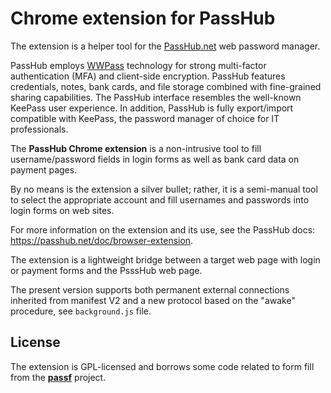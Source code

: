 # Chrome extension for PassHub


The extension is a helper tool for the [PassHub.net](https://passhub.net) web password manager. 

PassHub employs [WWPass](https://www.wwpass.com/) technology for strong multi-factor authentication (MFA) and client-side encryption. PassHub features credentials, notes, bank cards, and file storage combined with fine-grained sharing capabilities. The PassHub interface resembles the well-known KeePass user experience. In addition, PassHub is fully export/import compatible with KeePass, the password manager of choice for IT professionals. 

The **PassHub Chrome extension** is a non-intrusive tool to fill username/password fields in login forms as well as bank card data on payment pages.

By no means is the extension a silver bullet; rather, it is a semi-manual tool to select the appropriate account and fill usernames and passwords into login forms on web sites. 

For more information on the extension and its use, see the PassHub docs: https://passhub.net/doc/browser-extension.


The extension is a lightweight bridge between a target web page with login or payment forms and the PsssHub web page. 

The present version supports both permanent external connections inherited from manifest V2 and a new protocol based on the "awake" procedure, see `background.js` file.


## License

The extension is GPL-licensed and borrows some code related to form fill from the [**passf**](https://github.com/passff/passff) project.
